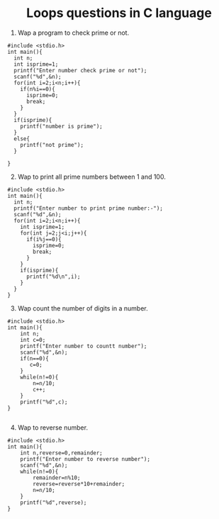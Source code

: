 # <div align="center" >Loops questions in C language </div>
1. Wap a program to check prime or not. 
```
#include <stdio.h>
int main(){
  int n;
  int isprime=1;
  printf("Enter number check prime or not");
  scanf("%d",&n);
  for(int i=2;i<n;i++){
    if(n%i==0){
      isprime=0;
      break;
    }
  }
  if(isprime){
    printf("number is prime");
  }
  else{
    printf("not prime");
  }
  
}
```
2. Wap  to print all prime numbers between 1 and 100. 
```
#include <stdio.h>
int main(){
  int n;
  printf("Enter number to print prime number:-");
  scanf("%d",&n);
  for(int i=2;i<n;i++){
    int isprime=1;
    for(int j=2;j<i;j++){
      if(i%j==0){
        isprime=0;
        break;
      }
    }
    if(isprime){
      printf("%d\n",i);
    }
  }
}
```
3. Wap count the number of digits in a number. 
```
#include <stdio.h>
int main(){
    int n;
    int c=0;
    printf("Enter number to countt number");
    scanf("%d",&n);
    if(n==0){
       c=0;
    }
    while(n!=0){
        n=n/10;
        c++;
    }
    printf("%d",c);
}
        
```
4. Wap to reverse number.
```
#include <stdio.h>
int main(){
    int n,reverse=0,remainder;
    printf("Enter number to reverse number");
    scanf("%d",&n);
    while(n!=0){
        remainder=n%10;
        reverse=reverse*10+remainder;
        n=n/10;
    }
    printf("%d",reverse);
}
```
